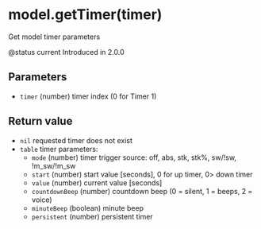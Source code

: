 # model.getTimer\(timer\)

Get model timer parameters

@status current Introduced in 2.0.0

## Parameters

* `timer` \(number\) timer index \(0 for Timer 1\)

## Return value

* `nil` requested timer does not exist
* `table` timer parameters:
  * `mode` \(number\) timer trigger source: off, abs, stk,  stk%, sw/!sw, !m\_sw/!m\_sw
  * `start` \(number\) start value \[seconds\], 0 for up timer, 0&gt; down timer
  * `value` \(number\) current value \[seconds\]
  * `countdownBeep` \(number\) countdown beep \(0­ = silent, 1 =­ beeps, 2­ = voice\)
  * `minuteBeep` \(boolean\) minute beep
  * `persistent` \(number\) persistent timer


